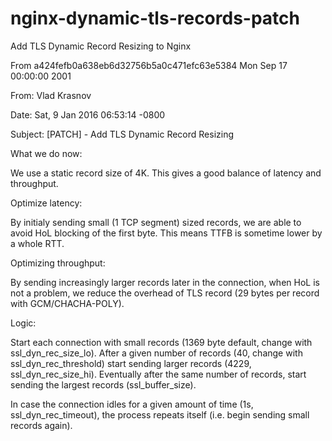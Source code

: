 # nginx-dynamic-tls-records-patch
Add TLS Dynamic Record Resizing to Nginx

From a424fefb0a638eb6d32756b5a0c471efc63e5384 Mon Sep 17 00:00:00 2001

From: Vlad Krasnov

Date: Sat, 9 Jan 2016 06:53:14 -0800

Subject: [PATCH] - Add TLS Dynamic Record Resizing


What we do now:

We use a static record size of 4K. This gives a good balance of latency and
throughput.


Optimize latency:

By initialy sending small (1 TCP segment) sized records, we are able to avoid
HoL blocking of the first byte. This means TTFB is sometime lower by a whole
RTT.


Optimizing throughput:

By sending increasingly larger records later in the connection, when HoL is not
a problem, we reduce the overhead of TLS record (29 bytes per record with
GCM/CHACHA-POLY).


Logic:

Start each connection with small records (1369 byte default, change with
ssl_dyn_rec_size_lo). After a given number of records (40, change with
ssl_dyn_rec_threshold) start sending larger records (4229, ssl_dyn_rec_size_hi).
Eventually after the same number of records, start sending the largest records
(ssl_buffer_size).

In case the connection idles for a given amount of time (1s,
ssl_dyn_rec_timeout), the process repeats itself (i.e. begin sending small
records again).

